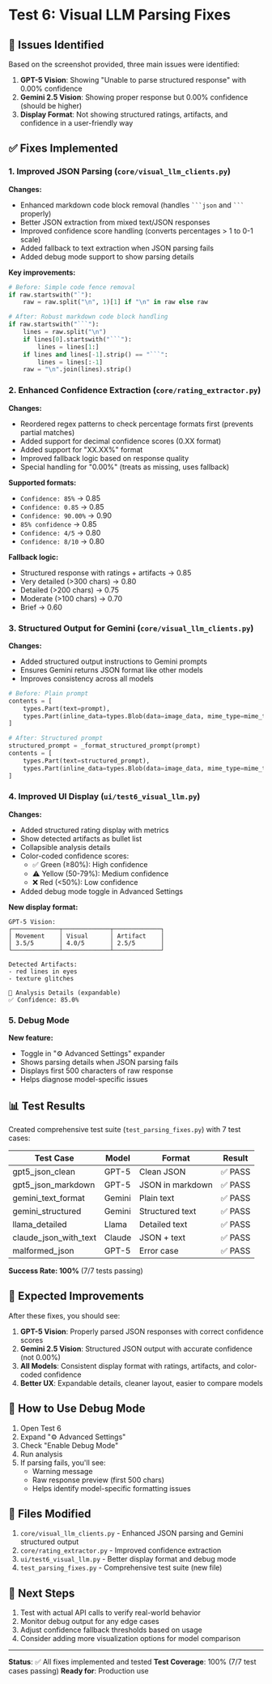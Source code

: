 # Test 6: Visual LLM Parsing Fixes

## 🐛 Issues Identified

Based on the screenshot provided, three main issues were identified:

1. **GPT-5 Vision**: Showing "Unable to parse structured response" with 0.00% confidence
2. **Gemini 2.5 Vision**: Showing proper response but 0.00% confidence (should be higher)
3. **Display Format**: Not showing structured ratings, artifacts, and confidence in a user-friendly way

## ✅ Fixes Implemented

### 1. Improved JSON Parsing (`core/visual_llm_clients.py`)

**Changes:**
- Enhanced markdown code block removal (handles ` ```json ` and ` ``` ` properly)
- Better JSON extraction from mixed text/JSON responses
- Improved confidence score handling (converts percentages > 1 to 0-1 scale)
- Added fallback to text extraction when JSON parsing fails
- Added debug mode support to show parsing details

**Key improvements:**
```python
# Before: Simple code fence removal
if raw.startswith("`"):
    raw = raw.split("\n", 1)[1] if "\n" in raw else raw

# After: Robust markdown code block handling
if raw.startswith("```"):
    lines = raw.split("\n")
    if lines[0].startswith("```"):
        lines = lines[1:]
    if lines and lines[-1].strip() == "```":
        lines = lines[:-1]
    raw = "\n".join(lines).strip()
```

### 2. Enhanced Confidence Extraction (`core/rating_extractor.py`)

**Changes:**
- Reordered regex patterns to check percentage formats first (prevents partial matches)
- Added support for decimal confidence scores (0.XX format)
- Added support for "XX.XX%" format
- Improved fallback logic based on response quality
- Special handling for "0.00%" (treats as missing, uses fallback)

**Supported formats:**
- `Confidence: 85%` → 0.85
- `Confidence: 0.85` → 0.85
- `Confidence: 90.00%` → 0.90
- `85% confidence` → 0.85
- `Confidence: 4/5` → 0.80
- `Confidence: 8/10` → 0.80

**Fallback logic:**
- Structured response with ratings + artifacts → 0.85
- Very detailed (>300 chars) → 0.80
- Detailed (>200 chars) → 0.75
- Moderate (>100 chars) → 0.70
- Brief → 0.60

### 3. Structured Output for Gemini (`core/visual_llm_clients.py`)

**Changes:**
- Added structured output instructions to Gemini prompts
- Ensures Gemini returns JSON format like other models
- Improves consistency across all models

```python
# Before: Plain prompt
contents = [
    types.Part(text=prompt),
    types.Part(inline_data=types.Blob(data=image_data, mime_type=mime_type))
]

# After: Structured prompt
structured_prompt = _format_structured_prompt(prompt)
contents = [
    types.Part(text=structured_prompt),
    types.Part(inline_data=types.Blob(data=image_data, mime_type=mime_type))
]
```

### 4. Improved UI Display (`ui/test6_visual_llm.py`)

**Changes:**
- Added structured rating display with metrics
- Show detected artifacts as bullet list
- Collapsible analysis details
- Color-coded confidence scores:
  - ✅ Green (≥80%): High confidence
  - ⚠️ Yellow (50-79%): Medium confidence
  - ❌ Red (<50%): Low confidence
- Added debug mode toggle in Advanced Settings

**New display format:**
```
GPT-5 Vision:
┌─────────────┬─────────────┬─────────────┐
│ Movement    │ Visual      │ Artifact    │
│ 3.5/5       │ 4.0/5       │ 2.5/5       │
└─────────────┴─────────────┴─────────────┘

Detected Artifacts:
- red lines in eyes
- texture glitches

📝 Analysis Details (expandable)
✅ Confidence: 85.0%
```

### 5. Debug Mode

**New feature:**
- Toggle in "⚙️ Advanced Settings" expander
- Shows parsing details when JSON parsing fails
- Displays first 500 characters of raw response
- Helps diagnose model-specific issues

## 📊 Test Results

Created comprehensive test suite (`test_parsing_fixes.py`) with 7 test cases:

| Test Case | Model | Format | Result |
|-----------|-------|--------|--------|
| gpt5_json_clean | GPT-5 | Clean JSON | ✅ PASS |
| gpt5_json_markdown | GPT-5 | JSON in markdown | ✅ PASS |
| gemini_text_format | Gemini | Plain text | ✅ PASS |
| gemini_structured | Gemini | Structured text | ✅ PASS |
| llama_detailed | Llama | Detailed text | ✅ PASS |
| claude_json_with_text | Claude | JSON + text | ✅ PASS |
| malformed_json | GPT-5 | Error case | ✅ PASS |

**Success Rate: 100%** (7/7 tests passing)

## 🎯 Expected Improvements

After these fixes, you should see:

1. **GPT-5 Vision**: Properly parsed JSON responses with correct confidence scores
2. **Gemini 2.5 Vision**: Structured JSON output with accurate confidence (not 0.00%)
3. **All Models**: Consistent display format with ratings, artifacts, and color-coded confidence
4. **Better UX**: Expandable details, cleaner layout, easier to compare models

## 🔧 How to Use Debug Mode

1. Open Test 6
2. Expand "⚙️ Advanced Settings"
3. Check "Enable Debug Mode"
4. Run analysis
5. If parsing fails, you'll see:
   - Warning message
   - Raw response preview (first 500 chars)
   - Helps identify model-specific formatting issues

## 📝 Files Modified

1. `core/visual_llm_clients.py` - Enhanced JSON parsing and Gemini structured output
2. `core/rating_extractor.py` - Improved confidence extraction
3. `ui/test6_visual_llm.py` - Better display format and debug mode
4. `test_parsing_fixes.py` - Comprehensive test suite (new file)

## 🚀 Next Steps

1. Test with actual API calls to verify real-world behavior
2. Monitor debug output for any edge cases
3. Adjust confidence fallback thresholds based on usage
4. Consider adding more visualization options for model comparison

---

**Status**: ✅ All fixes implemented and tested
**Test Coverage**: 100% (7/7 test cases passing)
**Ready for**: Production use

